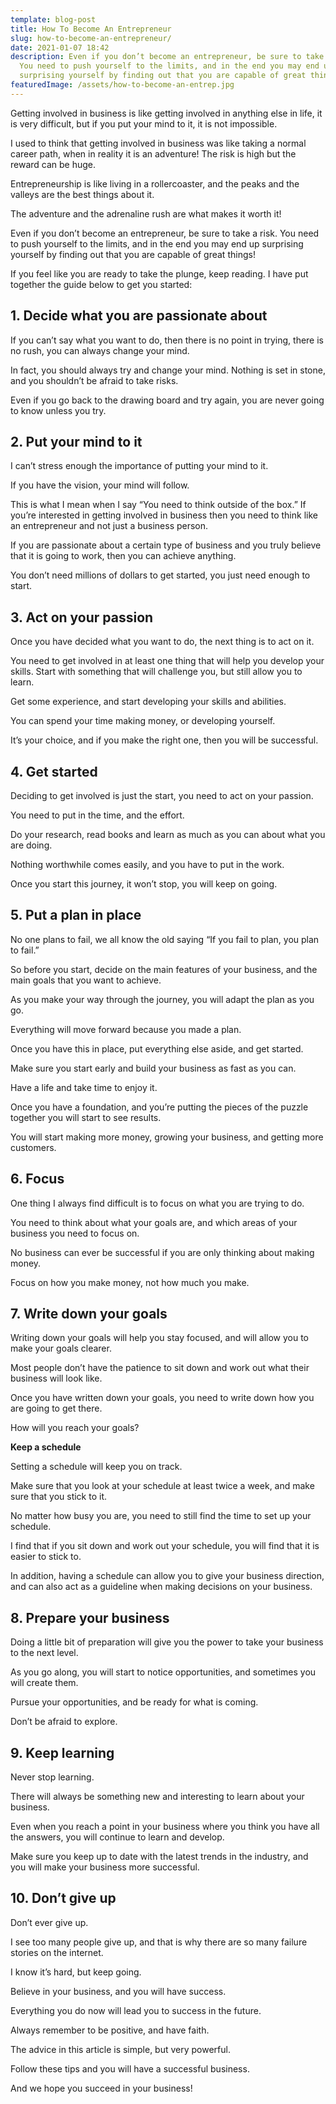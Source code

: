 ```yaml
---
template: blog-post
title: How To Become An Entrepreneur
slug: how-to-become-an-entrepreneur/
date: 2021-01-07 18:42
description: Even if you don’t become an entrepreneur, be sure to take a risk.
  You need to push yourself to the limits, and in the end you may end up
  surprising yourself by finding out that you are capable of great things!
featuredImage: /assets/how-to-become-an-entrep.jpg
---
```

<!--StartFragment-->

Getting involved in business is like getting involved in anything else in life, it is very difficult, but if you put your mind to it, it is not impossible.

<!--EndFragment-->

<!--StartFragment-->

I used to think that getting involved in business was like taking a normal career path, when in reality it is an adventure! The risk is high but the reward can be huge.

<!--EndFragment-->

<!--StartFragment-->

Entrepreneurship is like living in a rollercoaster, and the peaks and the valleys are the best things about it.

<!--EndFragment-->

<!--StartFragment-->

The adventure and the adrenaline rush are what makes it worth it!

<!--EndFragment-->

<!--StartFragment-->

Even if you don’t become an entrepreneur, be sure to take a risk. You need to push yourself to the limits, and in the end you may end up surprising yourself by finding out that you are capable of great things!

<!--EndFragment-->

<!--StartFragment-->

If you feel like you are ready to take the plunge, keep reading. I have put together the guide below to get you started:

<!--EndFragment-->

<!--StartFragment-->

## 1. Decide what you are passionate about

<!--EndFragment-->

<!--StartFragment-->

If you can’t say what you want to do, then there is no point in trying, there is no rush, you can always change your mind.

<!--EndFragment-->

<!--StartFragment-->

In fact, you should always try and change your mind. Nothing is set in stone, and you shouldn’t be afraid to take risks.

<!--EndFragment-->

<!--StartFragment-->

Even if you go back to the drawing board and try again, you are never going to know unless you try.

<!--EndFragment-->

<!--StartFragment-->

## 2. Put your mind to it

<!--EndFragment-->

<!--StartFragment-->

I can’t stress enough the importance of putting your mind to it.

<!--EndFragment-->

<!--StartFragment-->

If you have the vision, your mind will follow.

<!--EndFragment-->

<!--StartFragment-->

This is what I mean when I say “You need to think outside of the box.” If you’re interested in getting involved in business then you need to think like an entrepreneur and not just a business person.

<!--EndFragment-->

<!--StartFragment-->

If you are passionate about a certain type of business and you truly believe that it is going to work, then you can achieve anything.

<!--EndFragment-->

<!--StartFragment-->

You don’t need millions of dollars to get started, you just need enough to start.

<!--EndFragment-->

<!--StartFragment-->

## 3. Act on your passion

<!--EndFragment-->

<!--StartFragment-->

Once you have decided what you want to do, the next thing is to act on it.

<!--EndFragment-->

<!--StartFragment-->

You need to get involved in at least one thing that will help you develop your skills. Start with something that will challenge you, but still allow you to learn.

<!--EndFragment-->

<!--StartFragment-->

Get some experience, and start developing your skills and abilities.

<!--EndFragment-->

<!--StartFragment-->

You can spend your time making money, or developing yourself.

<!--EndFragment-->

<!--StartFragment-->

It’s your choice, and if you make the right one, then you will be successful.

<!--EndFragment-->

<!--StartFragment-->

## 4. Get started

<!--EndFragment-->

<!--StartFragment-->

Deciding to get involved is just the start, you need to act on your passion.

<!--EndFragment-->

<!--StartFragment-->

You need to put in the time, and the effort.

<!--EndFragment-->

<!--StartFragment-->

Do your research, read books and learn as much as you can about what you are doing.

<!--EndFragment-->

<!--StartFragment-->

Nothing worthwhile comes easily, and you have to put in the work.

<!--EndFragment-->

<!--StartFragment-->

Once you start this journey, it won’t stop, you will keep on going.

<!--EndFragment-->

<!--StartFragment-->

## 5. Put a plan in place

<!--EndFragment-->

<!--StartFragment-->

No one plans to fail, we all know the old saying “If you fail to plan, you plan to fail.”

<!--EndFragment-->

<!--StartFragment-->

So before you start, decide on the main features of your business, and the main goals that you want to achieve.

<!--EndFragment-->

<!--StartFragment-->

As you make your way through the journey, you will adapt the plan as you go.

<!--EndFragment-->

<!--StartFragment-->

Everything will move forward because you made a plan.

<!--EndFragment-->

<!--StartFragment-->

Once you have this in place, put everything else aside, and get started.

<!--EndFragment-->

<!--StartFragment-->

Make sure you start early and build your business as fast as you can.

<!--EndFragment-->

<!--StartFragment-->

Have a life and take time to enjoy it.

<!--EndFragment-->

<!--StartFragment-->

Once you have a foundation, and you’re putting the pieces of the puzzle together you will start to see results.

<!--EndFragment-->

<!--StartFragment-->

You will start making more money, growing your business, and getting more customers.

<!--EndFragment-->

<!--StartFragment-->

## 6. Focus

<!--EndFragment-->

<!--StartFragment-->

One thing I always find difficult is to focus on what you are trying to do.

<!--EndFragment-->

<!--StartFragment-->

You need to think about what your goals are, and which areas of your business you need to focus on.

<!--EndFragment-->

<!--StartFragment-->

No business can ever be successful if you are only thinking about making money.

<!--EndFragment-->

<!--StartFragment-->

Focus on how you make money, not how much you make.

<!--EndFragment-->

<!--StartFragment-->

## 7. Write down your goals

<!--EndFragment-->

<!--StartFragment-->

Writing down your goals will help you stay focused, and will allow you to make your goals clearer.

<!--EndFragment-->

<!--StartFragment-->

Most people don’t have the patience to sit down and work out what their business will look like.

<!--EndFragment-->

<!--StartFragment-->

Once you have written down your goals, you need to write down how you are going to get there.

<!--EndFragment-->

<!--StartFragment-->

How will you reach your goals?

<!--EndFragment-->

<!--StartFragment-->

**Keep a schedule**

<!--EndFragment-->

<!--StartFragment-->

Setting a schedule will keep you on track.

<!--EndFragment-->

<!--StartFragment-->

Make sure that you look at your schedule at least twice a week, and make sure that you stick to it.

<!--EndFragment-->

<!--StartFragment-->

No matter how busy you are, you need to still find the time to set up your schedule.

<!--EndFragment-->

<!--StartFragment-->

I find that if you sit down and work out your schedule, you will find that it is easier to stick to.

<!--EndFragment-->

<!--StartFragment-->

In addition, having a schedule can allow you to give your business direction, and can also act as a guideline when making decisions on your business.

<!--EndFragment-->

<!--StartFragment-->

## 8. Prepare your business

<!--EndFragment-->

<!--StartFragment-->

Doing a little bit of preparation will give you the power to take your business to the next level.

<!--EndFragment-->

<!--StartFragment-->

As you go along, you will start to notice opportunities, and sometimes you will create them.

<!--EndFragment-->

<!--StartFragment-->

Pursue your opportunities, and be ready for what is coming.

<!--EndFragment-->

<!--StartFragment-->

Don’t be afraid to explore.

<!--EndFragment-->

<!--StartFragment-->

## 9. Keep learning

<!--EndFragment-->

<!--StartFragment-->

Never stop learning.

<!--EndFragment-->

<!--StartFragment-->

There will always be something new and interesting to learn about your business.

<!--EndFragment-->

<!--StartFragment-->

Even when you reach a point in your business where you think you have all the answers, you will continue to learn and develop.

<!--EndFragment-->

<!--StartFragment-->

Make sure you keep up to date with the latest trends in the industry, and you will make your business more successful.

<!--EndFragment-->

<!--StartFragment-->

## 10. Don’t give up

<!--EndFragment-->

<!--StartFragment-->

Don’t ever give up.

<!--EndFragment-->

<!--StartFragment-->

I see too many people give up, and that is why there are so many failure stories on the internet.

<!--EndFragment-->

<!--StartFragment-->

I know it’s hard, but keep going.

<!--EndFragment-->

<!--StartFragment-->

Believe in your business, and you will have success.

<!--EndFragment-->

<!--StartFragment-->

Everything you do now will lead you to success in the future.

<!--EndFragment-->

<!--StartFragment-->

Always remember to be positive, and have faith.

<!--EndFragment-->

<!--StartFragment-->

The advice in this article is simple, but very powerful.

<!--EndFragment-->

<!--StartFragment-->

Follow these tips and you will have a successful business.

<!--EndFragment-->

<!--StartFragment-->

And we hope you succeed in your business!

<!--EndFragment-->
